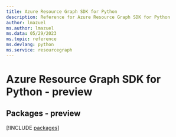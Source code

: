 ```yaml
---
title: Azure Resource Graph SDK for Python
description: Reference for Azure Resource Graph SDK for Python
author: lmazuel
ms.author: lmazuel
ms.data: 05/29/2023
ms.topic: reference
ms.devlang: python
ms.service: resourcegraph
---
```

# Azure Resource Graph SDK for Python - preview
## Packages - preview
[!INCLUDE [packages](resource-graph-index.md)]